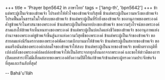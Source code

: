 +++
title = 'Prayer bpn5642 in ภาษาไทย'
tags = ['lang-th', 'bpn5642']
+++
ข้าแต่พระผู้เป็นเจ้าของข้าพเจ้า โปรดทำให้หัวใจของข้าพเจ้าบริสุทธิ์ ข้าแต่พระผู้เป็นความหวังของข้าพเจ้า โปรดฟื้นมโนธรรมในใจที่สงบของข้าพเจ้า ข้าแต่พระผู้เป็นที่รักยิ่งของข้าพเจ้า ขออานุภาพของพระองค์ค้ำชูข้าพเจ้าในศาสนาของพระองค์ ข้าแต่พระผู้เป็นที่หมายปองของข้าพเจ้า ขอความรุ่งโรจน์ของพระองค์สาดแสงให้ข้าพเจ้าเห็นหนทางของพระองค์ ข้าแต่พระผู้เป็นบ่อเกิดแห่งชีวิตของข้าพเจ้า ขออานุภาพแห่งอำนาจของพระองค์ชูข้าพเจ้าขึ้นสู่นภาแห่งความวิสุทธิ์ของพระองค์ ข้าแต่พระผู้เป็นเจ้าของข้าพเจ้า ขอสายลมแห่งนิรันดรกาลของพระองค์พัดความเบิกบานมาให้ข้าพเจ้า ข้าแต่พระผู้เป็นสหายของข้าพเจ้า ขอดนตรีอนันต์ของพระองค์กล่อมใจของข้าพเจ้าให้สงบ ข้าแต่พระผู้เป็นนายของข้าพเจ้า ขอพักตรากฤติที่เปล่งปลั่งของพระองค์ปลดปล่อยข้าพเจ้าให้เป็นอิสระจากทุกสิ่งนอกจากพระองค์ และขอให้ข่าวดีของการเปิดเผยสาระที่ไม่มีเสื่อมสลายของพระองค์ยังความปีติให้แก่ข้าพเจ้าข้าแต่พระผู้ทรงความประจักษ์แจ้งที่สุดและเร้นลับที่สุด!

-- Bahá'u'lláh
